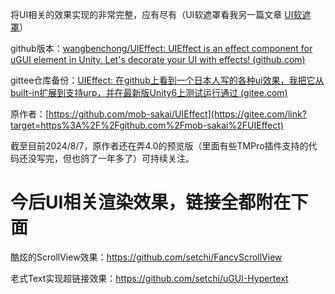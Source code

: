 将UI相关的效果实现的非常完整，应有尽有（UI软遮罩看我另一篇文章 [UI软遮罩](../Unity/Unity知识外链.md)）

github版本：[wangbenchong/UIEffect: UIEffect is an effect component for uGUI element in Unity. Let's decorate your UI with effects! (github.com)](https://github.com/wangbenchong/UIEffect)

gittee仓库备份：[UIEffect: 在github上看到一个日本人写的各种ui效果，我把它从built-in扩展到支持urp，并在最新版Unity6上测试运行通过 (gitee.com)](https://gitee.com/wangbenchong/uieffect)

原作者：[https://github.com/mob-sakai/UIEffect](https://gitee.com/link?target=https%3A%2F%2Fgithub.com%2Fmob-sakai%2FUIEffect)

截至目前2024/8/7，原作者还在弄4.0的预览版（里面有些TMPro插件支持的代码还没写完，但也鸽了一年多了）可持续关注。



# 今后UI相关渲染效果，链接全都附在下面



酷炫的ScrollView效果：https://github.com/setchi/FancyScrollView

老式Text实现超链接效果：https://github.com/setchi/uGUI-Hypertext
